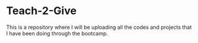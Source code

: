 # Teach-2-Give
This is a repository where I will be uploading all the codes and projects that I have been doing through the bootcamp.
